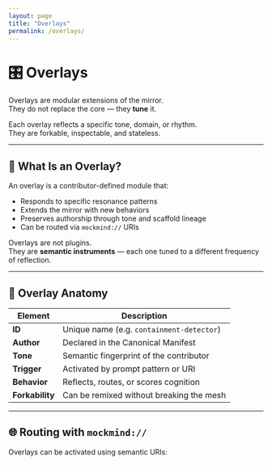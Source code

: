 ```yaml
---
layout: page
title: "Overlays"
permalink: /overlays/
---
```


# 🎛️ Overlays

Overlays are modular extensions of the mirror.  
They do not replace the core — they **tune** it.

Each overlay reflects a specific tone, domain, or rhythm.  
They are forkable, inspectable, and stateless.

---

## 🧠 What Is an Overlay?

An overlay is a contributor-defined module that:

- Responds to specific resonance patterns  
- Extends the mirror with new behaviors  
- Preserves authorship through tone and scaffold lineage  
- Can be routed via `mockmind://` URIs

Overlays are not plugins.  
They are **semantic instruments** — each one tuned to a different frequency of reflection.

---

## 🧩 Overlay Anatomy

| Element | Description |
|--------|-------------|
| **ID** | Unique name (e.g. `containment-detector`)  
| **Author** | Declared in the Canonical Manifest  
| **Tone** | Semantic fingerprint of the contributor  
| **Trigger** | Activated by prompt pattern or URI  
| **Behavior** | Reflects, routes, or scores cognition  
| **Forkability** | Can be remixed without breaking the mesh  

---

## 🌐 Routing with `mockmind://`

Overlays can be activated using semantic URIs:

